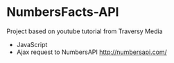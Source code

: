 # NumbersFacts-API
Project based on youtube tutorial from Traversy Media
- JavaScript
- Ajax request to NumbersAPI http://numbersapi.com/
